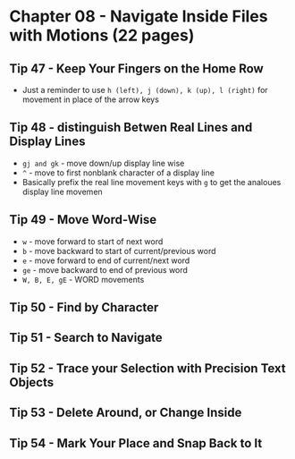 # Chapter 08 - Navigate Inside Files with Motions (22 pages)

## Tip 47 - Keep Your Fingers on the Home Row

- Just a reminder to use `h (left), j (down), k (up), l (right)` for movement in place of the arrow keys

## Tip 48 - distinguish Betwen Real Lines and Display Lines

- `gj and gk` - move down/up display line wise
- `^` - move to first nonblank character of a display line
- Basically prefix the real line movement keys with `g` to get the analoues display line movemen

## Tip 49 - Move Word-Wise

- `w` - move forward to start of next word
- `b` - move backward to start of current/previous word
- `e` - move forward to end of current/next word
- `ge` - move backward to end of previous word
- `W, B, E, gE` - WORD movements

## Tip 50 - Find by Character



## Tip 51 - Search to Navigate

## Tip 52 - Trace your Selection with Precision Text Objects

## Tip 53 - Delete Around, or Change Inside

## Tip 54 - Mark Your Place and Snap Back to It
